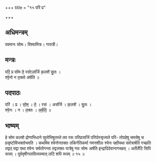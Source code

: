 +++
title = "१५ परि प्र"

+++
## अधिमन्त्रम्
पवमानः सोमः। विश्वामित्रः। गायत्री।

## मन्त्रः
परि॒ प्र सो॑म ते॒ रसोऽस॑र्जि क॒लशे॑ सु॒तः ।  
श्ये॒नो न त॒क्तो अ॑र्षति ॥

## पदपाठः
परि॑ । प्र । सो॒म॒ । ते॒ । रसः॑ । अस॑र्जि । क॒लशे॑ । सु॒तः ।  
श्ये॒नः । न । त॒क्तः । अ॒र्ष॒ति॒ ॥

## भाष्यम्
हे सोम कलशे द्रोणाभिधाने सुतोभिषुतस्ते तव रसः परिप्रासर्जि परिपोरसृज्यते परि- तोग्रहेषु चमसेषु च प्रसृष्टोविभक्तोभवति । कथमिव श्येनोनतक्तः तकिर्गतिकर्मा गमनशीलः श्येनः पक्षीयथा सर्वत्रार्षति गच्छति तद्वत् यद्वा यथा श्येनः सर्वतोगन्ता तद्वत्तक्तः पात्रेषु गतः सोमः अर्षति इन्द्रादिदेवानागच्छत् । अर्तेर्लेटि सिपि रूपम् । पूर्वमृषीगतावित्यस्मात् लटि शपि रूपम् ॥ १५ ॥